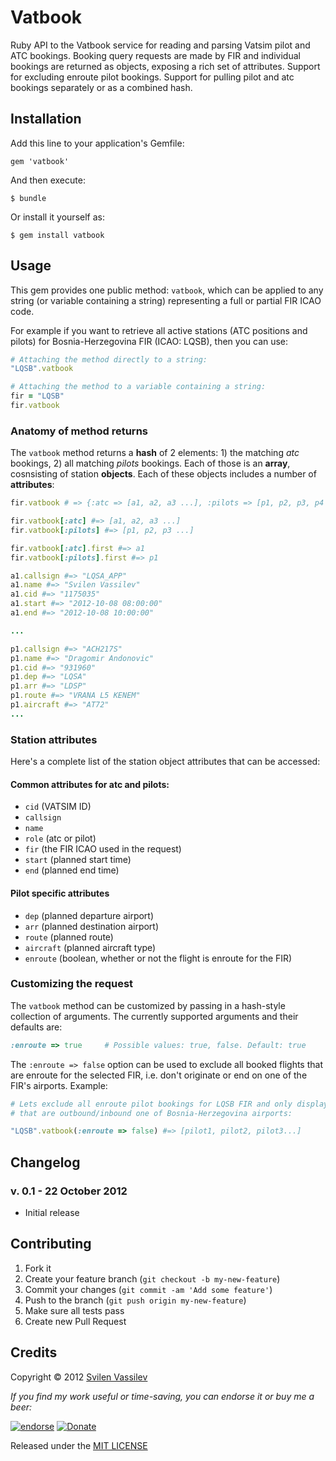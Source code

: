 # Vatbook

Ruby API to the Vatbook service for reading and parsing Vatsim pilot and ATC bookings.
Booking query requests are made by FIR and individual bookings are returned as
objects, exposing a rich set of attributes. Support for excluding enroute pilot bookings.
Support for pulling pilot and atc bookings separately or as a combined hash.

## Installation

Add this line to your application's Gemfile:

    gem 'vatbook'

And then execute:

    $ bundle

Or install it yourself as:

    $ gem install vatbook

## Usage

This gem provides one public method: `vatbook`, which can be applied to
any string (or variable containing a string) representing a full or partial FIR
ICAO code.

For example if you want to retrieve all active stations (ATC positions and pilots)
for Bosnia-Herzegovina FIR (ICAO: LQSB), then you can use:

```ruby
# Attaching the method directly to a string:
"LQSB".vatbook

# Attaching the method to a variable containing a string:
fir = "LQSB"
fir.vatbook
```

### Anatomy of method returns

The `vatbook` method returns a **hash** of 2 elements: 1) the matching *atc*
bookings, 2) all matching *pilots* bookings. Each of those is an **array**, cosnsisting of
station **objects**. Each of these objects includes a number of **attributes**:

```ruby
fir.vatbook # => {:atc => [a1, a2, a3 ...], :pilots => [p1, p2, p3, p4 ...]}

fir.vatbook[:atc] #=> [a1, a2, a3 ...]
fir.vatbook[:pilots] #=> [p1, p2, p3 ...]

fir.vatbook[:atc].first #=> a1
fir.vatbook[:pilots].first #=> p1

a1.callsign #=> "LQSA_APP"
a1.name #=> "Svilen Vassilev"
a1.cid #=> "1175035"
a1.start #=> "2012-10-08 08:00:00"
a1.end #=> "2012-10-08 10:00:00"

...

p1.callsign #=> "ACH217S"
p1.name #=> "Dragomir Andonovic"
p1.cid #=> "931960"
p1.dep #=> "LQSA"
p1.arr #=> "LDSP"
p1.route #=> "VRANA L5 KENEM"
p1.aircraft #=> "AT72"
...
```

### Station attributes

Here's a complete list of the station object attributes that can be accessed:

#### Common attributes for atc and pilots:

* `cid` (VATSIM ID)
* `callsign`
* `name`
* `role` (atc or pilot)
* `fir` (the FIR ICAO used in the request)
* `start` (planned start time)
* `end` (planned end time)

#### Pilot specific attributes

* `dep` (planned departure airport)
* `arr` (planned destination airport)
* `route` (planned route)
* `aircraft` (planned aircraft type)
* `enroute` (boolean, whether or not the flight is enroute for the FIR)

### Customizing the request

The `vatbook` method can be customized by passing in a hash-style collection
of arguments. The currently supported arguments and their defaults are:

```ruby
:enroute => true     # Possible values: true, false. Default: true
```
The `:enroute => false` option can be used to exclude all booked flights that
are enroute for the selected FIR, i.e. don't originate or end on one of the FIR's
airports. Example:

```ruby
# Lets exclude all enroute pilot bookings for LQSB FIR and only display bookings
# that are outbound/inbound one of Bosnia-Herzegovina airports:

"LQSB".vatbook(:enroute => false) #=> [pilot1, pilot2, pilot3...]
```

## Changelog

### v. 0.1 - 22 October 2012

* Initial release

## Contributing

1. Fork it
2. Create your feature branch (`git checkout -b my-new-feature`)
3. Commit your changes (`git commit -am 'Add some feature'`)
4. Push to the branch (`git push origin my-new-feature`)
5. Make sure all tests pass
6. Create new Pull Request

## Credits

Copyright © 2012 [Svilen Vassilev](http://about.me/svilen)

*If you find my work useful or time-saving, you can endorse it or buy me a beer:*

[![endorse](http://api.coderwall.com/svilenv/endorse.png)](http://coderwall.com/svilenv)
[![Donate](https://www.paypalobjects.com/en_US/i/btn/btn_donate_SM.gif)](https://www.paypal.com/cgi-bin/webscr?cmd=_s-xclick&hosted_button_id=5FR7AQA4PLD8A)

Released under the [MIT LICENSE](https://github.com/tarakanbg/vatbook/blob/master/LICENSE)
